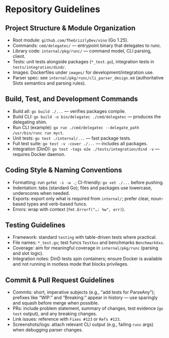 # Repository Guidelines

## Project Structure & Module Organization
- Root module: `github.com/TheGrizzlyDev/vino` (Go 1.25).
- Commands: `cmd/delegatec/` — entrypoint binary that delegates to runc.
- Library code: `internal/pkg/runc/` — command model, CLI parsing, client.
- Tests: unit tests alongside packages (`*_test.go`), integration tests in `tests/integration/dind/`.
- Images: Dockerfiles under `images/` for development/integration use.
 - Parser spec: see `internal/pkg/runc/cli_parser_design.md` (authoritative Slots semantics and parsing rules).

## Build, Test, and Development Commands
- Build all: `go build ./...` — verifies packages compile.
- Build CLI: `go build -o bin/delegatec ./cmd/delegatec` — produces the delegating shim.
- Run CLI (example): `go run ./cmd/delegatec --delegate_path /usr/bin/runc run myct`.
- Unit tests: `go test ./internal/...` — fast package tests.
- Full test suite: `go test -v -cover ./...` — includes all packages.
- Integration (DinD): `go test -tags e2e ./tests/integration/dind -v` — requires Docker daemon.

## Coding Style & Naming Conventions
- Formatting: run `gofmt -s -w .`; CI-friendly: `go vet ./...` before pushing.
- Indentation: tabs (standard Go); files and packages use lowercase, underscores when needed.
- Exports: export only what is required from `internal/`; prefer clear, noun-based types and verb-based funcs.
- Errors: wrap with context (`fmt.Errorf("…: %w", err)`).

## Testing Guidelines
- Framework: standard `testing` with table-driven tests where practical.
- File names: `*_test.go`; test funcs `TestXxx` and benchmarks `BenchmarkXxx`.
- Coverage: aim for meaningful coverage in `internal/pkg/runc` (parsing and slot logic).
- Integration notes: DinD tests spin containers; ensure Docker is available and not running in rootless mode that blocks privileges.

## Commit & Pull Request Guidelines
- Commits: short, imperative subjects (e.g., “add tests for ParseAny”); prefixes like “WIP:” and “Breaking:” appear in history — use sparingly and squash before merge when possible.
- PRs: include problem statement, summary of changes, test evidence (`go test` output), and any breaking changes.
- Link issues: reference with `Fixes #123` or `Refs #123`.
- Screenshots/logs: attach relevant CLI output (e.g., failing `runc` args) when debugging parser changes.
